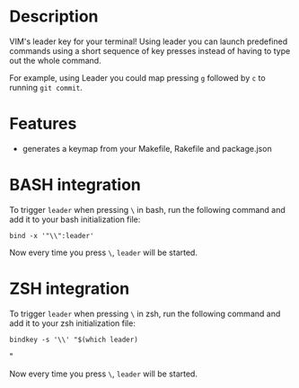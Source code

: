 # Description

VIM's leader key for your terminal!  Using leader you can launch predefined commands using a short sequence of key presses instead of having to type out the whole command.

For example, using Leader you could map pressing `g` followed by `c` to running `git commit`.

# Features

- generates a keymap from your Makefile, Rakefile and package.json

# BASH integration

To trigger `leader` when pressing `\` in bash, run the following command and add it to your bash initialization file:

    bind -x '"\\":leader'

Now every time you press `\`, `leader` will be started.

# ZSH integration

To trigger `leader` when pressing `\` in zsh, run the following command and add it to your zsh initialization file:

    bindkey -s '\\' "$(which leader)"

Now every time you press `\`, `leader` will be started.
